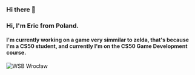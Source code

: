 ### Hi there 👋

<!--
**GrandEchoWhiskey/GrandEchoWhiskey** is a ✨ _special_ ✨ repository because its `README.md` (this file) appears on your GitHub profile.

Here are some ideas to get you started:

- 🔭 I’m currently working on ...
- 🌱 I’m currently learning ...
- 👯 I’m looking to collaborate on ...
- 🤔 I’m looking for help with ...
- 💬 Ask me about ...
- 📫 How to reach me: ...
- 😄 Pronouns: ...
- ⚡ Fun fact: ...
-->

### Hi, I'm Eric from Poland.
#### I'm currently working on a game very simmilar to zelda, that's because I'm a CS50 student, and currently I'm on the CS50 Game Development course.
![WSB Wrocław](https://grandechowhiskey.github.io/images/wsbwro.jpg)
